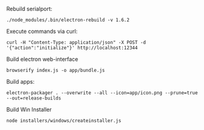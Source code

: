 Rebuild serialport:

    ./node_modules/.bin/electron-rebuild -v 1.6.2

Execute commands via curl:

    curl -H "Content-Type: application/json" -X POST -d '{"action":"initialize"}' http://localhost:12344

Build electron web-interface

    browserify index.js -o app/bundle.js
	
Build apps: 

    electron-packager . --overwrite --all --icon=app/icon.png --prune=true --out=release-builds

Build Win Installer

    node installers/windows/createinstaller.js